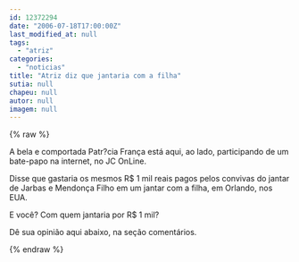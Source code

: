 ```yaml
---
id: 12372294
date: "2006-07-18T17:00:00Z"
last_modified_at: null
tags:
  - "atriz"
categories:
  - "noticias"
title: "Atriz diz que jantaria com a filha"
sutia: null
chapeu: null
autor: null
imagem: null
---
```

{% raw %}
<p><P>A bela e comportada Patr?cia França está aqui, ao lado, participando de um bate-papo na internet, no JC OnLine. </P></p>
<p><P>Disse que gastaria os mesmos R$ 1 mil reais pagos pelos&nbsp;convivas do jantar de Jarbas e Mendonça Filho em um jantar com a filha, em Orlando, nos EUA.</P></p>
<p><P>E você? Com quem jantaria por R$ 1 mil?</P></p>
<p><P>Dê sua opinião aqui abaixo, na seção comentários.</P> </p>
{% endraw %}